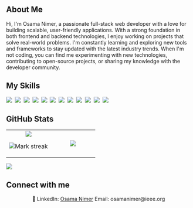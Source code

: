 ## About Me

Hi, I'm Osama Nimer, a passionate full-stack web developer with a love for building scalable, user-friendly applications. With a strong foundation in both frontend and backend technologies, I enjoy working on projects that solve real-world problems. I'm constantly learning and exploring new tools and frameworks to stay updated with the latest industry trends. When I'm not coding, you can find me experimenting with new technologies, contributing to open-source projects, or sharing my knowledge with the developer community.

## My Skills

<img src="https://img.shields.io/badge/TypeScript-3178C6?logo=typescript&logoColor=fff"> 
<img src="https://img.shields.io/badge/Node.js-6DA55F?logo=node.js&logoColor=white"> 
<img src="https://img.shields.io/badge/Docker-2496ED?logo=docker&logoColor=fff"> 
<img src="https://img.shields.io/badge/Postgres-%23316192.svg?logo=postgresql&logoColor=white"> 
<img src="https://img.shields.io/badge/Next.js-black?logo=next.js&logoColor=white"> 
<img src="https://img.shields.io/badge/npm-CB3837?logo=npm&logoColor=fff"> 
<img src="https://img.shields.io/badge/C-00599C?logo=c&logoColor=white"> 
<img src="https://img.shields.io/badge/GitHub-%23121011.svg?logo=github&logoColor=white"> 
<img src="https://img.shields.io/badge/HTML-%23E34F26.svg?logo=html5&logoColor=white"> 
<img src="https://img.shields.io/badge/CSS-1572B6?logo=css3&logoColor=fff"> 
<img src="https://img.shields.io/badge/JavaScript-F7DF1E?logo=javascript&logoColor=000"> 
<img src="https://img.shields.io/badge/MongoDB-%234ea94b.svg?logo=mongodb&logoColor=white"> 

## GitHub Stats

<table><tbody><tr border="none"><td width="50%" align="center">

<img src="https://github-profile-summary-cards.vercel.app/api/cards/profile-details?username=Osama-Nimer&theme=github_dark" />

<img alt="Mark streak" src="https://github-readme-streak-stats-five-roan.vercel.app?user=Osama-Nimer&theme=dark"></td><td width="50%" align="center">
<img align="center" src="https://readme-stats-fork-mauve.vercel.app/api/top-langs/?username=Osama-Nimer&theme=dark&hide_border=false&no-bg=true&no-frame=true&langs_count=6"></td></tr>
</tbody></table>

<img src="https://github-readme-activity-graph.vercel.app/graph?username=Osama-Nimer&theme=react-dark&hide_border=true&area=true" />

## Connect with me

<p align="center">🔗 LinkedIn: <a href="https://www.linkedin.com/in/osama-nimer/" target="_blank">Osama Nimer</a> Email: osamanimer@ieee.org</p>
